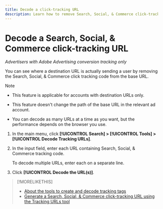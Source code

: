 ```yaml
---
title: Decode a click-tracking URL
description: Learn how to remove Search, Social, & Commerce click-tracking code from a base URL.
---
```

# Decode a Search, Social, & Commerce click-tracking URL

*Advertisers with Adobe Advertising conversion tracking only*

You can see where a destination URL is actually sending a user by removing the Search, Social, & Commerce click tracking code from the base URL.

>[!NOTE]
>
>* This feature is applicable for accounts with destination URLs only.
>
>* This feature doesn't change the path of the base URL in the relevant ad account.
>
>* You can decode as many URLs at a time as you want, but the performance depends on the browser you use.

1. In the main menu, click **[!UICONTROL Search] > [!UICONTROL Tools] > [!UICONTROL Decode Tracking URLs]**.

1. In the input field, enter each URL containing Search, Social, & Commerce tracking code.

   To decode multiple URLs, enter each on a separate line.

1. Click **[!UICONTROL Decode the URL(s)]**.

>[!MORELIKETHIS]
>
>* [About the tools to create and decode tracking tags](tracking-tools-about.md)
>* [Generate a Search, Social, & Commerce click-tracking URL using the Tracking URLs tool](click-tracking-url-generate.md)
